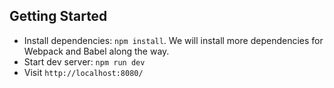 ## Getting Started

- Install dependencies: `npm install`. We will install more dependencies for Webpack and Babel along the way.
- Start dev server: `npm run dev`
- Visit `http://localhost:8080/`
